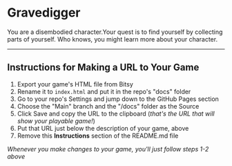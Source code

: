 # Gravedigger

You are a disembodied character.Your quest is to find yourself by collecting parts of yourself. Who knows, you might learn more about your character. 

---

## Instructions for Making a URL to Your Game

1. Export your game's HTML file from Bitsy
2. Rename it to `index.html` and put it in the repo's "docs" folder
3. Go to your repo's Settings and jump down to the GitHub Pages section
4. Choose the "Main" branch and the "/docs" folder as the Source
5. Click Save and copy the URL to the clipboard (*that's the URL that will show your playable game!*)
6. Put that URL just below the description of your game, above
7. Remove this **Instructions** section of the README.md file

*Whenever you make changes to your game, you'll just follow steps 1-2 above*

